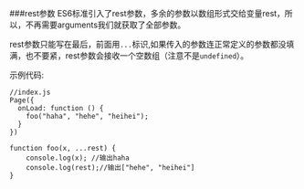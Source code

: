 ###rest参数
ES6标准引入了rest参数，多余的参数以数组形式交给变量rest，所以，不再需要arguments我们就获取了全部参数。

rest参数只能写在最后，前面用`...`标识,如果传入的参数连正常定义的参数都没填满，也不要紧，rest参数会接收一个空数组（注意不是`undefined`）。

示例代码:
```
//index.js
Page({
  onLoad: function () {
    foo("haha", "hehe", "heihei");
  }
})

function foo(x, ...rest) {
    console.log(x); //输出haha
    console.log(rest);//输出["hehe", "heihei"]
}

```